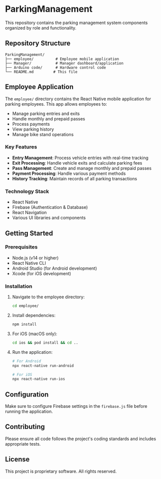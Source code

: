 # ParkingManagement

This repository contains the parking management system components organized by role and functionality.

## Repository Structure

```
ParkingManagement/
├── employee/          # Employee mobile application
├── Manager/           # Manager dashboard/application
├── Arduino code/      # Hardware control code
└── README.md         # This file
```

## Employee Application

The `employee/` directory contains the React Native mobile application for parking employees. This app allows employees to:

- Manage parking entries and exits
- Handle monthly and prepaid passes
- Process payments
- View parking history
- Manage bike stand operations

### Key Features

- **Entry Management**: Process vehicle entries with real-time tracking
- **Exit Processing**: Handle vehicle exits and calculate parking fees
- **Pass Management**: Create and manage monthly and prepaid passes
- **Payment Processing**: Handle various payment methods
- **History Tracking**: Maintain records of all parking transactions

### Technology Stack

- React Native
- Firebase (Authentication & Database)
- React Navigation
- Various UI libraries and components

## Getting Started

### Prerequisites

- Node.js (v14 or higher)
- React Native CLI
- Android Studio (for Android development)
- Xcode (for iOS development)

### Installation

1. Navigate to the employee directory:
   ```bash
   cd employee/
   ```

2. Install dependencies:
   ```bash
   npm install
   ```

3. For iOS (macOS only):
   ```bash
   cd ios && pod install && cd ..
   ```

4. Run the application:
   ```bash
   # For Android
   npx react-native run-android
   
   # For iOS
   npx react-native run-ios
   ```

## Configuration

Make sure to configure Firebase settings in the `firebase.js` file before running the application.

## Contributing

Please ensure all code follows the project's coding standards and includes appropriate tests.

## License

This project is proprietary software. All rights reserved.
